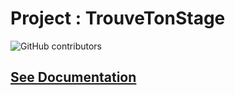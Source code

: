 # Project : TrouveTonStage

![GitHub contributors](https://img.shields.io/github/contributors/Leralix/TrouveTonStage?label=Contributeur)


## [See Documentation](https://htmlpreview.github.io/?https://github.com/Leralix/TrouveTonStage/blob/Test-Gab-Thibaud/docs/build/html/index.html)